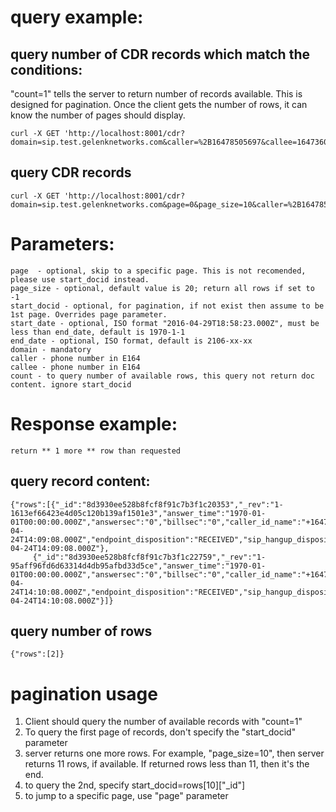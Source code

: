 # query example: #
## query number of CDR records which match the conditions: ##
"count=1" tells the server to return number of records available. This is designed for pagination. Once the client gets the number of rows, it can know the number of pages should display.

	curl -X GET 'http://localhost:8001/cdr?domain=sip.test.gelenknetworks.com&caller=%2B16478505697&callee=16473607221&start_date=2016%2d04%2d24T14%3A09%3A08.000Z&end_date=2016%2D04%2D24T14%3A10%3A08.000Z&count=1'

## query CDR records ##
	curl -X GET 'http://localhost:8001/cdr?domain=sip.test.gelenknetworks.com&page=0&page_size=10&caller=%2B16478505697&callee=16473607221&start_date=2016%2d04%2d24T14%3A09%3A08.000Z&end_date=2016%2D04%2D24T14%3A10%3A08.000Z&start_docid=8d3930ee528b8fcf8f91c7b3f1c22759'



# Parameters: #
	page  - optional, skip to a specific page. This is not recomended, please use start_docid instead.
	page_size - optional, default value is 20; return all rows if set to -1
	start_docid - optional, for pagination, if not exist then assume to be 1st page. Overrides page parameter.
	start_date - optional, ISO format "2016-04-29T18:58:23.000Z", must be less than end_date, default is 1970-1-1
	end_date - optional, ISO format, default is 2106-xx-xx
	domain - mandatory
	caller - phone number in E164
	callee - phone number in E164
	count - to query number of available rows, this query not return doc content. ignore start_docid

# Response example: #
	return ** 1 more ** row than requested

## query record content: ##
	{"rows":[{"_id":"8d3930ee528b8fcf8f91c7b3f1c20353","_rev":"1-1613ef66423e4d05c120b139af1501e3","answer_time":"1970-01-01T00:00:00.000Z","answersec":"0","billsec":"0","caller_id_name":"+16478505697","caller_id_number":"+16478505697","destination_number":"16473607221","direction":"inbound","end_time":"2016-04-24T14:09:08.000Z","endpoint_disposition":"RECEIVED","sip_hangup_disposition":"send_refuse","start_time":"2016-04-24T14:09:08.000Z"},
         {"_id":"8d3930ee528b8fcf8f91c7b3f1c22759","_rev":"1-95aff96fd6d63314d4db95afbd33d5ce","answer_time":"1970-01-01T00:00:00.000Z","answersec":"0","billsec":"0","caller_id_name":"+16478505697","caller_id_number":"+16478505697","destination_number":"16473607221","direction":"inbound","end_time":"2016-04-24T14:10:08.000Z","endpoint_disposition":"RECEIVED","sip_hangup_disposition":"send_refuse","start_time":"2016-04-24T14:10:08.000Z"}]}	

## query number of rows ##
	{"rows":[2]}

# pagination usage #

1. Client should query the number of available records with "count=1"
2. To query the first page of records, don't specify the "start_docid" parameter
3. server returns one more rows. For example, "page_size=10", then server returns 11 rows, if available. If returned rows less than 11, then it's the end. 
4. to query the 2nd, specify start_docid=rows[10]["_id"]
5. to jump to a specific page, use "page" parameter
